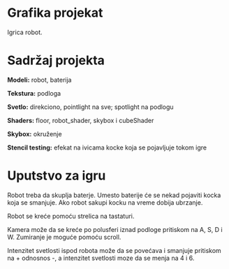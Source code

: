 # Grafika projekat
Igrica robot.
# Sadržaj projekta
**Modeli:** robot, baterija

**Tekstura:** podloga

**Svetlo:** direkciono, pointlight na sve; spotlight na podlogu

**Shaders:** floor, robot_shader, skybox i cubeShader

**Skybox:** okruženje

**Stencil testing:** efekat na ivicama kocke koja se pojavljuje tokom igre

# Uputstvo za igru
Robot treba da skuplja baterje. Umesto baterije će se nekad pojaviti kocka koja se smanjuje. Ako robot sakupi kocku na vreme dobija ubrzanje.

Robot se kreće pomoću strelica na tastaturi.

Kamera može da se kreće po polusferi iznad podloge pritiskom na A, S, D i W. Zumiranje je moguće pomoću scroll.

Intenzitet svetlosti ispod robota može da se povećava i smanjuje pritiskom na + odnosnos -, a intenzitet svetlosti moze da se menja na 4 i 6.
